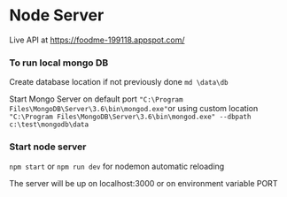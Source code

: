 # Node Server

Live API at https://foodme-199118.appspot.com/

### To run local mongo DB
Create database location if not previously done `md \data\db`

Start Mongo Server on default port
`"C:\Program Files\MongoDB\Server\3.6\bin\mongod.exe"`or using custom location
`"C:\Program Files\MongoDB\Server\3.6\bin\mongod.exe" --dbpath c:\test\mongodb\data`

### Start node server
`npm start` or `npm run dev` for nodemon automatic reloading

The server will be up on localhost:3000 or on environment variable PORT

